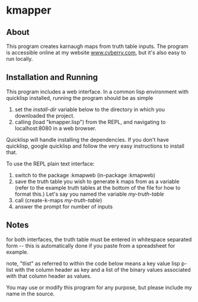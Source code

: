 kmapper
==========================================

About
------------------------------------------
This program creates karnaugh maps from truth table inputs.  The program is accessible online at my website www.cvberry.com, but it's also easy to run locally.

Installation and Running
------------------------------------------
This program includes a web interface.  In a common lisp environment with quicklisp
installed, running the program should be as simple 
1.  set the *install-dir* variable below to the directory in which you downloaded
the project.
2.  calling (load "kmapper.lisp") from the REPL, and navigating to localhost:8080 
in a web browser. 

Quicklisp will handle installing the dependencies.  If you don't have quicklisp, google
quicklisp and follow the very easy instructions to install that.

To use the REPL plain text interface:
1. switch to the package :kmapweb
    (in-package :kmapweb) 
2. save the truth table you wish to generate k maps from as a variable (refer to the 
example truth tables at the bottom of the file for how to format this.)
Let's say you named the variable *my-truth-table*
3. call (create-k-maps *my-truth-table*)
4. answer the prompt for number of inputs

Notes
---------------------------------------------

for both interfaces, the truth table must be entered in whitespace separated form 
-- this is automatically done if you paste from a spreadsheet for example.

note, "tlist" as referred to within the code below means a key value lisp p-list with the
column header as key and a list of the binary values associated with that
column header as values.

You may use or modify this program for any purpose, but please 
include my name in the source.


